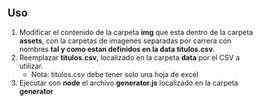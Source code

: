 ## Uso
1. Modificar el contenido de la carpeta **img** que esta dentro de la carpeta **assets**, con la carpetas de imagenes separadas por carrera con nombres **tal y como estan definidos en la data titulos.csv**.
2. Reemplazar **titulos.csv**, localizado en la carpeta **data** por el CSV a utilizar.
   - Nota: titulos.csv debe tener solo una hoja de excel
3. Ejecutar con **node** el archivo **generator.js** localizado en la carpeta **generator**
